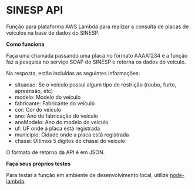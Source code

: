 # SINESP API

Função para plataforma AWS Lambda para realizar a consulta de placas de veículos na base de dados do SINESP.

**Como funciona**

Faça uma chamada passando uma placa no formato AAAA1234 e a função faz a pesquisa no serviço SOAP do SINESP e retorna os dados do veículo.

Na resposta, estão incluídas as seguintes informações:
- situacao: Se o veículo possui algum tipo de restrição (roubo, furto, apreensão, etc)
- modelo: Modelo do veículo
- fabricante: Fabricante do veículo
- cor: Cor do veículo
- ano: Ano de fabricação do veículo
- anoModelo: Ano do modelo do veículo
- uf: UF onde a placa está registrada
- municipio: Cidade onde a placa está registrada
- chassi: Últimos 5 dígitos do chassi do veículo

O formato de retorno da API é em JSON.

**Faça seus próprios testes**

Para testar a função em ambiente de desenvolvimento local, utilize [node-lambda](https://github.com/rebelmail/node-lambda).